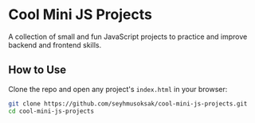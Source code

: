# Cool Mini JS Projects

A collection of small and fun JavaScript projects to practice and improve backend and frontend skills.

## How to Use

Clone the repo and open any project's `index.html` in your browser:

```bash
git clone https://github.com/seyhmusoksak/cool-mini-js-projects.git
cd cool-mini-js-projects
